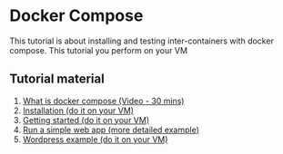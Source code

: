 # Docker Compose

This tutorial is about installing and testing inter-containers with docker compose. This tutorial you perform on your VM

Tutorial material
--------------------
1. [What is docker compose (Video - 30 mins)](https://www.youtube.com/watch?v=QeQ2MH5f_BE)
2. [Installation (do it on your VM)](https://docs.docker.com/compose/install/)
3. [Getting started (do it on your VM)](https://docs.docker.com/compose/gettingstarted/)
4. [Run a simple web app (more detailed example)](http://training.play-with-docker.com/node-sql-server-docker/)
5. [Wordpress example (do it on your VM)](https://training-course-material.com/training/Docker_Compose)

